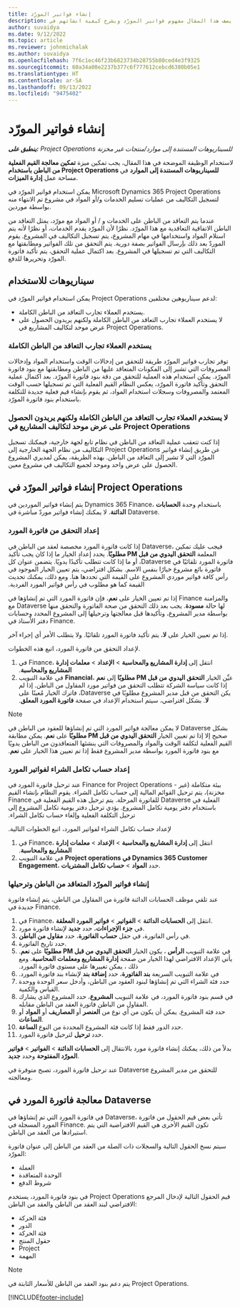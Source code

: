 ```yaml
---
title: إنشاء فواتير المورّد
description: يصف هذا المقال مفهوم فواتير المورّد ويشرح كيفية انشائهم في Microsoft Dynamics 365 Project Operations.
author: suvaidya
ms.date: 9/12/2022
ms.topic: article
ms.reviewer: johnmichalak
ms.author: suvaidya
ms.openlocfilehash: 7f6c1ec46f23b6823734b28755b80ced4e3f9325
ms.sourcegitcommit: 60a34a00e2237b377c6f777612cebcd6380b05e1
ms.translationtype: HT
ms.contentlocale: ar-SA
ms.lasthandoff: 09/13/2022
ms.locfileid: "9475402"
---
```

# <a name="create-vendor-invoices"></a>إنشاء فواتير المورّد

_**ينطبق على:** Project Operations للسيناريوهات المستندة إلى موارد/منتجات غير مخزنة‬_

لاستخدام الوظيفة الموضحة في هذا المقال، يجب تمكين ميزة **تمكين معالجة القيم الفعلية من الباطن باستخدام Project Operations للسيناريوهات المستندة إلى الموارد** في مساحة عمل **إدارة الميزات**.

يمكن استخدام فواتير المورّد في Microsoft Dynamics 365 Project Operations لتسجيل التكاليف من عمليات تسليم الخدمات و/أو المواد في مشروع تم الانتهاء منه بواسطة موردين.

عندما يتم التعاقد من الباطن على الخدمات و / أو المواد مع مورّد، يمثل التعاقد من الباطن الاتفاقية التعاقدية مع هذا المورّد. نظرًا لأن المورّد يقدم الخدمات، أو نظرًا لأنه يتم استلام المواد واستخدامها في مهام المشروع، يتم تسجيل التكاليف في المشروع. يقوم الموردّ بعد ذلك بإرسال الفواتير بصفة دورية. يتم التحقق من تلك الفواتير ومطابقتها مع التكاليف التي تم تسجيلها في المشروع. بعد اكتمال عملية التحقق، يتم تأكيد فاتورة المورّد وتحريرها للدفع.

## <a name="scenarios-for-use"></a>سيناريوهات للاستخدام

يمكن استخدام فواتير المورّد في Project Operations لدعم سيناريوهين مختلفين:

- يستخدم العملاء تجارب التعاقد من الباطن الكاملة.
- لا يستخدم العملاء تجارب التعاقد من الباطن الكاملة ولكنهم يريدون الحصول على عرض موحد لتكاليف المشاريع في Project Operations.

### <a name="customers-use-the-full-subcontracting-experiences"></a>يستخدم العملاء تجارب التعاقد من الباطن الكاملة

توفر تجارب فواتير المورّد طريقة للتحقق من إدخالات الوقت واستخدام المواد وإدخالات المصروفات التي تشير إلى المكونات المتعاقد عليها من الباطن ومطابقتها مع بنود فاتورة المورّد. يمكن استخدام هذه العملية للتحقق من دقة بنود فاتورة المورّد. بعد اكتمال عملية التحقق وتأكيد فاتورة المورّد، يعكس النظام القيم الفعلية التي تم تسجيلها حسب الوقت المعتمد والمصروفات وسجلات استخدام المواد، ثم يقوم بإنشاء قيم فعلية جديدة للتكلفة باستخدام بنود فاتورة المورّد.

### <a name="customers-dont-use-the-full-subcontracting-experiences-but-want-to-have-a-unified-view-of-costs-on-projects-in-project-operations"></a>لا يستخدم العملاء تجارب التعاقد من الباطن الكاملة ولكنهم يريدون الحصول على عرض موحد لتكاليف المشاريع في Project Operations

إذا كنت تتعقب عملية التعاقد من الباطن في نظام تابع لجهة خارجية، فيمكنك تسجيل التكاليف من نظام الجهة الخارجية إلى Project Operations عن طريق إنشاء فواتير المورّد التي لا تشير إلى التعاقد من الباطن. بهذه الطريقة، يمكن لمديري المشروع الحصول على عرض واحد وموحد لجميع التكاليف في مشروع معين.

## <a name="create-vendor-invoices-in-project-operations"></a>إنشاء فواتير المورّد في Project Operations

يتم إنشاء فواتير الموردين في Dynamics 365 Finance، باستخدام وحدة **الحسابات الدائنة**. لا يمكنك إنشاء فواتير موردّ مباشرة في Dataverse.

### <a name="set-up-vendor-invoice-verification"></a>إعداد التحقق من فاتورة المورد

إذا كانت فاتورة المورد مخصصة لعقد من الباطن في Dataverse، فيجب عليك تمكين المعلمة **‬‏‫التحقق اليدوي من قبل PM مطلوبًا**. يحدد إعداد الخيار ما إذا كان يجب تأكيد فاتورة المورد تلقائيًا في Dataverse، أو ما إذا كانت تتطلب تأكيدًا يدويًا. يتضمن عنوان كل فاتورة بائع مشروع خيارًا بنفس الاسم. بشكل افتراضي، يتم تعيين الخيار الموجود في رأس كافة فواتير موردي المشروع على القيمة التي تحددها هنا. ومع ذلك، يمكنك تحديث القيمة كما هو مطلوب في رأس فواتير المورد الفردية.

إذا تم تعيين الخيار على **نعم**، فإن فاتورة المورد التي تم إنشاؤها في Finance والمزامنة مع Dataverse لها حالة **مسودة**. يجب بعد ذلك التحقق من صحة الفاتورة والتحقق منها بواسطة مدير المشروع، وتأكيدها قبل معالجتها وترحيلها إلى المشروع المحدد وحسابات دفتر الأستاذ في Finance.

إذا تم تعيين الخيار على **لا**، يتم تأكيد فاتورة المورد تلقائيًا. ولا يتطلب الأمر أي إجراء آخر.

لإعداد التحقق من فاتورة المورد، اتبع هذه الخطوات.

1. في Finance، انتقل إلى **إدارة المشاريع والمحاسبة** \> **الإعداد** \> **معلمات إدارة المشاريع والمحاسبة‬‏‫**.
1. في علامة التبويب **Financial**، عيِّن الخيار ‬‏‫‬‏‫**التحقق اليدوي من قبل PM مطلوبًا**‬‏‫ إلى **نعم** إذا كانت سياسة الشركة تتطلب التحقق من فواتير مورد المقاول من الباطن. إذا لم يكن التحقق من قبل مدير المشروع مطلوبًا في Dataverse، فاترك الخيار مُعينًا على **لا**. بشكل افتراضي، سيتم استخدام الإعداد في صفحة **فاتورة المورد المعلق**.

> [!NOTE]
> لا يمكن معالجة فواتير المورد التي تم إنشاؤها للعقود من الباطن في Dataverse بشكل صحيح إلا إذا تم تعيين الخيار **‬‏‫التحقق اليدوي من قبل PM مطلوبًا** على **نعم**. يمكن مطابقة القيم الفعلية لتكلفة الوقت والمواد والمصروفات التي ينشئها المتعاقدون من الباطن يدويًا مع بنود فاتورة المورد بواسطة مدير المشروع فقط إذا تم تعيين هذا الخيار على **نعم**.

### <a name="set-up-a-procurement-integration-account-for-vendor-invoices"></a>‏‫إعداد حساب تكامل الشراء لفواتير المورد

عند ترحيل فاتورة المورد في Finance for Project Operations - بيئة متكاملة (غير مخزنة)، يتم ترحيل القوائم المالية إلى حساب تكامل الشراء‬‏‫. يقوم النظام بإنشاء القيم الفعلية في Dataverse للفاتورة المرحلة. يتم ترحيل هذه القيم الفعلية في Finance باستخدام دفتر يومية تكامل المشروع. يؤدي ترحيل دفتر يومية تكامل المشروع إلى ترحيل التكلفة الفعلية وإلغاء حساب تكامل الشراء‬‏‫.

‏‫لإعداد حساب تكامل الشراء لفواتير المورد، اتبع الخطوات التالية.

1. في Finance، انتقل إلى **إدارة المشاريع والمحاسبة** \> **الإعداد** \> **معلمات إدارة المشاريع والمحاسبة‬‏‫**.
1. في علامة التبويب **Project operations في Dynamics 365 Customer Engagement**، حدد **المواد** \> **حساب تكامل المشتريات**.

### <a name="create-and-post-subcontract-vendor-invoices"></a>إنشاء فواتير المورّد المتعاقد من الباطن وترحيلها

عند تلقي موظف الحسابات الدائنة فاتورة من المقاول من الباطن، يتم إنشاء فاتورة جديدة في Finance.

1. في Finance، انتقل إلى **الحسابات الدائنة** \> **الفواتير** \> **فواتير المورد المعلقة**.
1. في **جزء الإجراءات**، حدد **جديد** لإنشاء فاتورة مورد.
1. في رأس الفاتورة، في حقل **حساب الفاتورة**، حدد **مقاول من الباطن**.
1. حدد تاريخ الفاتورة.
1. في علامة التبويب **الرأس** ، يكون الخيار **‬‏‫‬‏‫التحقق اليدوي من قبل PM مطلوبًا** على **نعم**. يأتي الإعداد الافتراضي لهذا الخيار من صفحة **إدارة المشاريع ومعلمات المحاسبة**. ومع ذلك ، يمكن تغييرها على مستوى فاتورة المورد.
1. في علامة التبويب السريعة **‬‏‫بند الفاتورة**، حدد **إضافة بند** لإنشاء بند فاتورة المورد.
1. حدد فئة الشراء التي تم إنشاؤها لبنود العقود من الباطن، وأدخل سعر الوحدة ووحدة القياس والكمية.
1. في قسم بنود فاتورة المورد، في علامة التبويب **المشروع**، حدد المشروع الذي يشارك المقاول من الباطن فاتورة العقد من الباطن مقابله.
1. حدد فئة المشروع. يمكن أن يكون من أي نوع من **العنصر** أو **المصاريف** أو **المواد** أو **الساعات**.
1. حدد الدور فقط إذا كانت فئة المشروع المحددة من النوع **الساعة**.
1. حدد **ترحيل** لترحيل فاتورة المورد.

بدلاً من ذلك، يمكنك إنشاء فاتورة مورد بالانتقال إلى **الحسابات الدائنة** \> **الفواتير** \> **فواتير المورّد المفتوحة** وحدد **جديد**.

عند ترحيل فاتورة المورد، تصبح متوفرة في Dataverse للتحقق من مدير المشروع ومعالجته.

## <a name="vendor-invoice-processing-in-dataverse"></a>معالجة فاتورة المورد في Dataverse

في فاتورة المورد التي تم إنشاؤها في Dataverse، تأتي بعض قيم الحقول من فاتورة المورد المسجلة في Finance. تكون القيم الأخرى هي القيم الافتراضية التي يتم استيرادها من العقد من الباطن.

سيتم نسخ الحقول التالية والسجلات ذات الصلة من العقد من الباطن إلى عنوان فاتورة المورّد:

- ‏‏العملة
- الوحدة المتعاقدة
- شروط الدفع

في بنود فاتورة المورد، يستخدم Project Operations قيم الحقول التالية لإدخال المرجع الافتراضي لبند العقد من الباطن والعقد من الباطن:

- فئة الحركة
- الدور
- فئة الحركة
- حقول المنتج
- Project
- المهمة

> [!NOTE]
> يتم دعم بنود العقد من الباطن للأسعار الثابتة في Project Operations.

[!INCLUDE[footer-include](../includes/footer-banner.md)]
